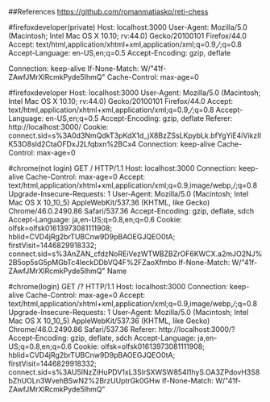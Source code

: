 ##References
https://github.com/romanmatiasko/reti-chess

#firefoxdeveloper(private)
Host: localhost:3000
User-Agent: Mozilla/5.0 (Macintosh; Intel Mac OS X 10.10; rv:44.0) Gecko/20100101 Firefox/44.0
Accept: text/html,application/xhtml+xml,application/xml;q=0.9,*/*;q=0.8
Accept-Language: en-US,en;q=0.5
Accept-Encoding: gzip, deflate
<!-- Cookie: connect.sid=s%3AgEHrjTCJyUc33dX54MAj3uyuHc_X2uda.huH9Cey%2FlRdZNvcrrInxeql8eRl0ECZ7Z0ALHaFE0pg -->
Connection: keep-alive
If-None-Match: W/"41f-ZAwfJMrXlRcmkPyde5IhmQ"
Cache-Control: max-age=0


#firefoxdeveloper
Host: localhost:3000
User-Agent: Mozilla/5.0 (Macintosh; Intel Mac OS X 10.10; rv:44.0) Gecko/20100101 Firefox/44.0
Accept: text/html,application/xhtml+xml,application/xml;q=0.9,*/*;q=0.8
Accept-Language: en-US,en;q=0.5
Accept-Encoding: gzip, deflate
Referer: http://localhost:3000/
Cookie: connect.sid=s%3A0d3NmQdkT3pKdX1d_jX8BzZSsLKpybLk.bfYgYiE4iVikzIIK53O8sld2CtaOFDxJ2Lfqbxn%2BCx4
Connection: keep-alive
Cache-Control: max-age=0


#chrome(not login)
GET / HTTP/1.1
Host: localhost:3000
Connection: keep-alive
Cache-Control: max-age=0
Accept: text/html,application/xhtml+xml,application/xml;q=0.9,image/webp,*/*;q=0.8
Upgrade-Insecure-Requests: 1
User-Agent: Mozilla/5.0 (Macintosh; Intel Mac OS X 10_10_5) AppleWebKit/537.36 (KHTML, like Gecko) Chrome/46.0.2490.86 Safari/537.36
Accept-Encoding: gzip, deflate, sdch
Accept-Language: ja,en-US;q=0.8,en;q=0.6
Cookie: olfsk=olfsk01613973081111908; hblid=CVD4jRg2brTUBCnw9D9pBAOEGJQEO0tA; firstVisit=1446829918332; connect.sid=s%3AnZAN_cfdzNoREiVezWTWBZBZrOF6KWCX.a2mJO2NJ%2B5op5sG5pMGbTc4IeckDDbVQ4F%2FZaoXfmbo
If-None-Match: W/"41f-ZAwfJMrXlRcmkPyde5IhmQ"
Name


#chrome(login)
GET /? HTTP/1.1
Host: localhost:3000
Connection: keep-alive
Cache-Control: max-age=0
Accept: text/html,application/xhtml+xml,application/xml;q=0.9,image/webp,*/*;q=0.8
Upgrade-Insecure-Requests: 1
User-Agent: Mozilla/5.0 (Macintosh; Intel Mac OS X 10_10_5) AppleWebKit/537.36 (KHTML, like Gecko) Chrome/46.0.2490.86 Safari/537.36
Referer: http://localhost:3000/?
Accept-Encoding: gzip, deflate, sdch
Accept-Language: ja,en-US;q=0.8,en;q=0.6
Cookie: olfsk=olfsk01613973081111908; hblid=CVD4jRg2brTUBCnw9D9pBAOEGJQEO0tA; firstVisit=1446829918332; connect.sid=s%3AU5INzZiHuPDV1xL3SlrSXWSW854l1hyS.OA3ZPdovH3S8bZhUOLn3WvehBSwN2%2BrzUUptrGk0GHw
If-None-Match: W/"41f-ZAwfJMrXlRcmkPyde5IhmQ"

